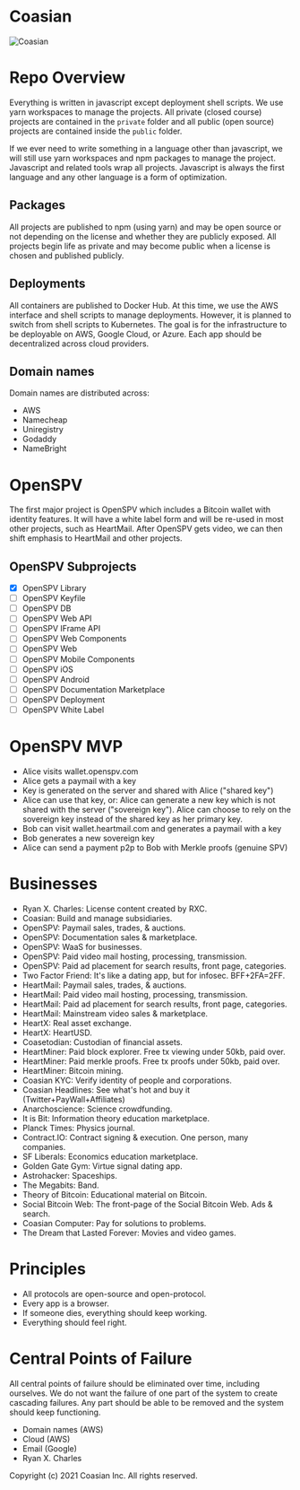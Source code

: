 # Coasian

![Coasian](https://github.com/coasian/coasian/blob/master/design-assets/coasian-landscape-dark.png)

# Repo Overview

Everything is written in javascript except deployment shell scripts. We use
yarn workspaces to manage the projects. All private (closed course) projects
are contained in the <code>private</code> folder and all public (open source)
projects are contained inside the <code>public</code> folder.

If we ever need to write something in a language other than javascript, we will
still use yarn workspaces and npm packages to manage the project. Javascript
and related tools wrap all projects. Javascript is always the first language
and any other language is a form of optimization.

## Packages

All projects are published to npm (using yarn) and may be open source or not
depending on the license and whether they are publicly exposed. All projects
begin life as private and may become public when a license is chosen and
published publicly.

## Deployments

All containers are published to Docker Hub. At this time, we use the AWS
interface and shell scripts to manage deployments. However, it is planned to
switch from shell scripts to Kubernetes. The goal is for the infrastructure to
be deployable on AWS, Google Cloud, or Azure. Each app should be decentralized
across cloud providers.

## Domain names

Domain names are distributed across:

* AWS
* Namecheap
* Uniregistry
* Godaddy
* NameBright

# OpenSPV

The first major project is OpenSPV which includes a Bitcoin wallet with
identity features. It will have a white label form and will be re-used in most
other projects, such as HeartMail. After OpenSPV gets video, we can then shift
emphasis to HeartMail and other projects.

## OpenSPV Subprojects

* [x] OpenSPV Library
* [ ] OpenSPV Keyfile
* [ ] OpenSPV DB
* [ ] OpenSPV Web API
* [ ] OpenSPV IFrame API
* [ ] OpenSPV Web Components
* [ ] OpenSPV Web
* [ ] OpenSPV Mobile Components
* [ ] OpenSPV iOS
* [ ] OpenSPV Android
* [ ] OpenSPV Documentation Marketplace
* [ ] OpenSPV Deployment
* [ ] OpenSPV White Label

# OpenSPV MVP

* Alice visits wallet.openspv.com
* Alice gets a paymail with a key
* Key is generated on the server and shared with Alice ("shared key")
* Alice can use that key, or: Alice can generate a new key which is not shared
  with the server ("sovereign key"). Alice can choose to rely on the sovereign
  key instead of the shared key as her primary key.
* Bob can visit wallet.heartmail.com and generates a paymail with a key
* Bob generates a new sovereign key
* Alice can send a payment p2p to Bob with Merkle proofs (genuine SPV)

# Businesses

* Ryan X. Charles: License content created by RXC.
* Coasian: Build and manage subsidiaries.
* OpenSPV: Paymail sales, trades, & auctions.
* OpenSPV: Documentation sales & marketplace.
* OpenSPV: WaaS for businesses.
* OpenSPV: Paid video mail hosting, processing, transmission.
* OpenSPV: Paid ad placement for search results, front page, categories.
* Two Factor Friend: It's like a dating app, but for infosec. BFF+2FA=2FF.
* HeartMail: Paymail sales, trades, & auctions.
* HeartMail: Paid video mail hosting, processing, transmission.
* HeartMail: Paid ad placement for search results, front page, categories.
* HeartMail: Mainstream video sales & marketplace.
* HeartX: Real asset exchange.
* HeartX: HeartUSD.
* Coasetodian: Custodian of financial assets.
* HeartMiner: Paid block explorer. Free tx viewing under 50kb, paid over.
* HeartMiner: Paid merkle proofs. Free tx proofs under 50kb, paid over.
* HeartMiner: Bitcoin mining.
* Coasian KYC: Verify identity of people and corporations.
* Coasian Headlines: See what's hot and buy it (Twitter+PayWall+Affiliates)
* Anarchoscience: Science crowdfunding.
* It is Bit: Information theory education marketplace.
* Planck Times: Physics journal.
* Contract.IO: Contract signing & execution. One person, many companies.
* SF Liberals: Economics education marketplace.
* Golden Gate Gym: Virtue signal dating app.
* Astrohacker: Spaceships.
* The Megabits: Band.
* Theory of Bitcoin: Educational material on Bitcoin.
* Social Bitcoin Web: The front-page of the Social Bitcoin Web. Ads & search.
* Coasian Computer: Pay for solutions to problems.
* The Dream that Lasted Forever: Movies and video games.

# Principles

* All protocols are open-source and open-protocol.
* Every app is a browser.
* If someone dies, everything should keep working.
* Everything should feel right.

# Central Points of Failure

All central points of failure should be eliminated over time, including
ourselves. We do not want the failure of one part of the system to create
cascading failures. Any part should be able to be removed and the system should
keep functioning.

* Domain names (AWS)
* Cloud (AWS)
* Email (Google)
* Ryan X. Charles

Copyright (c) 2021 Coasian Inc. All rights reserved.
